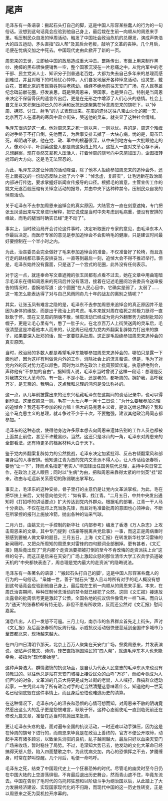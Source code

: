 # 尾声

毛泽东有一条语录：搬起石头打自己的脚，这是中国人形容某些蠢人的行为的一句俗话。没想到这句话竟会应验到他自己身上，最后栽在生前一向顺从的周恩来手里。毛压制民众自发的悼周活动，触发了中国社会政治危机的总爆发，演成声势浩大的四五运动，矛头直指"四人帮"及其后台老板，敲响了文革的丧钟。几个月后，毛便在忧病交加之中死去。中国现代史由此掀开了新的一页。

周恩来的去世，立即给中国的政局造成重大冲击。噩耗传出，市面上用来制作黑纱、挽幛的黑布很快便销售一空，整个国家沉浸在一片悲痛之中。从党内军中的老干部、民主党派人士、知识分子到普通老百姓，大都为失去自己多年来的总理而感到难过，并且对眼下的时局忧心忡忡。人们自发地展开各种悼念活动，设灵堂，戴白花，首都北京的市民百姓则扶老携幼，络绎不绝地前往天安门广场，在人民英雄纪念碑前献花圈，抒发哀思，既是哭周恩来，哭国家，也是哭自己。特别是当周恩来决定不保留骨灰的遗言传出后，更是在无形之中增添了人们心头的悲情。社会上自文革以来积聚压抑已久的不满和反抗迅速聚集在悼念周恩来的旗帜下，以"悼周、拥邓、讨江、射毛"的方式表现出来。在周的遗体送往八宝山火化的那一天，北京百万人在凛冽的寒风中肃立街头，哭送他的灵车，就突显了这种社会情绪。

毛泽东很清楚这一点。他对周恩来之死一则以喜，一则以忧。喜的是，周这个难缠的对手终于不打自倒，先他而去，为后事安排去掉了一大块心病。忧的是，周虽已死，却阴魂不散，他在党、政、军中的根基很深，从中央到地方有一大批跟他走的人，像邓小平、叶剑英这些人都是周这条线上的人。这批人一直对文革心存不满，总想翻案，现在竟然又拿死人压活人，打着悼周的旗号向中央施加压力，企图扭转批邓的大方向。这是毛无法容忍的。

为此，毛泽东决定让悼周的活动降温，除了他本人拒绝参加周恩来的追悼会外，还在上面报送的一份动态反映上批了六个字："悼念虚，复辟实"，让毛远新在政治局内部进行传达，要求掌握好新闻宣传报导的口径。根据毛的旨意，主管宣传工作的姚文元遂百般压缩有关悼念活动的报导，并由中央下达种种禁令，压制民众自发的悼周活动。

关于毛泽东不去参加周恩来追悼会的真实原因，大陆官方一直在刻意遮掩，专门把张玉凤请出来写文章进行解释，把它说成是当时中央考虑到毛病重，便没有安排的缘故，而毛的腿当时确实已经"走不动了"。

事实上，当时政治局开会讨论这件事时，决定听取医疗专家的意见，由毛泽东本人作最后决定。而医疗专家的意见是参加追悼会不会影响毛的健康，只是建议时间最好要控制在一个半小时之内。

为此，治丧委员会完全做好了毛来参加追悼会的准备，不仅准备好了轮椅，而且连行走的路线都已事先安排妥当，一直等到最后一刻，追悼大会不得不推迟举行。但是，毛泽东始终没有露面，只是送了一个宫式的花圈，此外没有任何表示。

对于这一点，就连奉命写文章遮掩的张玉凤都有点看不过去，她在文章中用曲笔暗示毛泽东在得知周恩来的死讯后并没有落泪，接着在记述毛圈阅治丧委员令送审报告的情况时，委婉地写道：这个圆圈"在人民心目中，它确实是弱了，太弱了……这一笔怎么能表达得了对与自己风雨同舟几十年的战友的离别之情呢？"

其实，让张玉凤有难言之隐的是，毛泽东不去参加周恩来追悼会的真正原因并不是因为身体的缘故，而是出于政治上的考虑。毛本来就对周在临死之前极力挺邓一直耿耿于怀，现在又见周的阴魂不散，悼周活动已经成为党内外翻案势力抵制批邓的幌子，更是让毛心里有气，憋了一肚子火。在北京百万人上街哭送周的灵车后，毛很清楚这是冲着他本人而来的，认定周已经成为党内外翻案复辟势力打出来的旗子，如果要深入批邓的话，就一定要联系批周。这正是毛拒绝参加周恩来追悼会的真实原因。

当时，政治局的多数人都是希望毛泽东能够参加周恩来追悼会的，哪怕只是露一下面也好，因为这样有利做党内外的工作，消除社会上的流言蜚语。但是，毛为了对党内外的反对势力还以颜色，同时为以后在政治上批周预留伏笔，执意拒绝到会，声称他有"不参加的自由"。据知情人说，毛泽东当时曾说了这样一段话：总理是反对我搞文化大革命的。有一批，不是小批，还是老的，都听周的。拥护我，高呼我万岁，是无奈的。我明白，这点我和总理的鸿沟是没法弥补的。

这一点，从几年前披露出来的汪东兴私藏毛泽东在这期间的谈话记录中，也可以得到印证。这里仅照录一则。毛在一九七六年一月十二日说："为什么要我参加总理的追悼会？我还有不参加的权力嘛！伟大的马克思主义者，是谁送给总理的？我和这个马克思主义的总理，就斗争过不少于十次，不要勉强，建议其他政治局同志都参加。"

毛泽东的这种态度，使得他身边许多原本想去向周恩来遗体告别的工作人员也都被上面禁止前往，甚至不许戴黑纱。当然，这还只是冰山的一角，毛泽东对周恩来的全部看法，还有待更多的档案材料大白于天下。

鉴于党内外翻案复辟势力的公然挑战，毛泽东决定加紧批邓、反击右倾翻案风和部署身后的人事安排。他知道江青为首的党内文革派不得人心，让人传话给张春桥，要他"让一下"，转而点名指定"老实人"华国锋出任国务院代总理，主持中央日常工作，在政治上迷人眼目；同时以"生病"为由，把和周恩来靠得太紧的叶剑英"挂"起来，改由与毛远新关系密切的陈锡联出掌军权。

事实上，毛泽东的这种安排，骨子里打的主意仍是让党内文革派掌权。为此，毛在把华扶上来后，又特意向他交代："如有事，找江青。"二月五日，中共中央发出通知将《打招呼的讲话要点》扩大传达到党内外群众。根据毛的部署，江青一干人马十分卖劲，不仅在批邓上充当急先锋，而且对毛准备批周的意图也心领神会，不断在所掌控的报刊上施放冷箭，抛出各种的讪采气球。

二月六日，由姚文元一手控制的新华社《内部参考》编发了香港《万人杂志》上攻击周恩来的文章，其中专门提到《伍豪等脱离共党启事》一事，而这正是周病重时预感到要被人做文章的题目。三月五日，上海《文汇报》在转发新华社学习雷锋的新闻稿时，又把众所周知的周恩来对雷锋的四句题词全部删掉。更有甚者，《文汇报》随后竟出现了"党内那个走资派要把被打倒的至今不肯改悔的走资派扶上台"这样的句子。而这正是后来在天安门广场上激起众怒的那位清华大学工农兵学员道破天机的"中央都快表态了，周总理是党内最大的走资派"的隐晦说法。

毛泽东有一条著名的语录："'搬起石头打自己的脚'，这是中国人形容某些蠢人的行为的一句俗话。"枭雄一世，善于"抛石头"整人且斗垮所有对手的毛人概没有想到这句话竟会应验到他自己身上，最后栽在生前一向顺从的周恩来手里。本来，在周氏治丧期间，种种压制悼念活动的禁令就已经犯了众怒，这回《文汇报》接连放出露骨的批周信号更是激起了公愤，全国各地的抗议信件像雪片一样飞来。而自认为"通天"的张春桥却有恃无恐，非但不思有所收敛，反而还公然对《文汇报》慰问嘉奖。

消息传出，人们一发怒不可遏。三月上旬，南京市的各界群众首先走上街头，声讨《文汇报》及后面张春桥的反周行径。示威抗议活动很快便蔓延到全国许多城市乃至首都北京，现场越来越大。

在四月四日清明节那天，北京上百万人聚集在天安门广场，祭奠周恩来，并发表演说，张贴声讨檄文、诗词，锋芒直指祸国殃民的"四人帮"，就连毛泽东本人也未能幸免，被指为"现代秦始皇"。

这种声势浩大、群情激愤的抗议场面，是自认为代表人民意志的毛泽东从来也没有领教过的。以往他总是站在天安门城楼上接受民众的山呼"万岁"，而如今竟成为人们声讨的对象，文革派的几员大将更是成为过街的老鼠，人人喊打，靠搞群众运动起家，一生凭此斗垮了所有政治对手的毛当然清楚这意味着什么，知道他的一世英名已经彻底毁在这件事情上，而且身后恐怕也难逃历史的清算。

在这种情况下，毛泽东内心的沮丧和恐惧的心情可想而知，对周恩来不散的阴魂竟然惹出这么大的乱子更是怨恨难言，耿耿于怀。这种心态驱使毛一直到临死前还在修改九篇文章，准备在适当时机抛出来批周。

更让毛泽东头疼的是，面对遍布全国的抗议活动，一时还难以动手弹压，因为这是在悼周的旗号下进行的，而周恩来毕竟是在政治上善终的，官方不便公开取缔，动起手来有诸多顾忌，以致坐失消弭的良机，乱子越闹越大，最后只好以血染天安门广场来收场，暂时稳住了局势。不过，毛深知大势已去，他发动的文化大革命已经搞得天怒人怨，陷入四面楚歌之中，为此忧病交加，内心的恐惧挥之不去，梦魇缠身，时常在梦叫惊醒。几个月后，毛便一命呜呼。

毛泽东之死，结束了中国现代史上一个狂暴恐怖的时代。尽管毛的幽灵时至今日仍在中国大陆的上空游荡徘徊，不肯最后退出历史舞台，然而青山遮不住，毕竟东流去。中国在告别了毛时代的乌托邦狂想和以阶级斗争为纲治国以后，从此踏上了大力发展经济建设、实现国家现代化的不归路，而现代中国的这一历史性转变，正是以周恩来之死为契机拉开序幕的。
